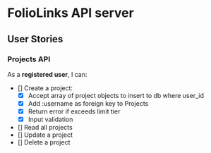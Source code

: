 # FolioLinks API server

## User Stories

### Projects API

As a **registered user**, I can:

- [] Create a project:
  - [x] Accept array of project objects to insert to db where user_id
  - [x] Add :username as foreign key to Projects
  - [x] Return error if exceeds limit tier
  - [x] Input validation
- [] Read all projects
- [] Update a project
- [] Delete a project
